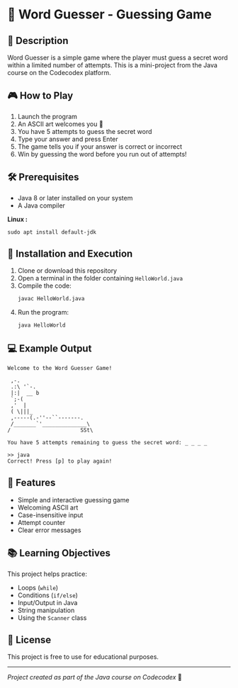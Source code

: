 # 🎯 Word Guesser - Guessing Game

## 📝 Description

Word Guesser is a simple game where the player must guess a secret word within a limited number of attempts. This is a mini-project from the Java course on the Codecodex platform.

## 🎮 How to Play

1. Launch the program
2. An ASCII art welcomes you 🚀
3. You have 5 attempts to guess the secret word
4. Type your answer and press Enter
5. The game tells you if your answer is correct or incorrect
6. Win by guessing the word before you run out of attempts!

## 🛠️ Prerequisites

- Java 8 or later installed on your system
- A Java compiler

**Linux :**
```shell
sudo apt install default-jdk
```

## 🚀 Installation and Execution

1. Clone or download this repository
2. Open a terminal in the folder containing `HelloWorld.java`
3. Compile the code:
   ```bash
   javac HelloWorld.java
   ```
4. Run the program:
   ```bash
   java HelloWorld
   ```

## 💻 Example Output

```
Welcome to the Word Guesser Game!

 ,-.
 .:\ '`-.
 |:|  __ b
 `;-(
 ,'  |
 ( \|||_
 ,-----(.-''--``-------.
 /_______`'______________\
/                      SSt\

You have 5 attempts remaining to guess the secret word: _ _ _ _

>> java
Correct! Press [p] to play again!
```

## 🧠 Features

- Simple and interactive guessing game
- Welcoming ASCII art
- Case-insensitive input
- Attempt counter
- Clear error messages

## 📚 Learning Objectives

This project helps practice:
- Loops (`while`)
- Conditions (`if/else`)
- Input/Output in Java
- String manipulation
- Using the `Scanner` class

## 📄 License

This project is free to use for educational purposes.

---

*Project created as part of the Java course on Codecodex* 🚀

